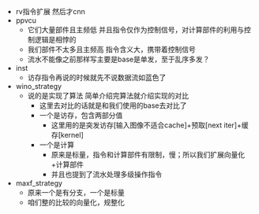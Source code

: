 * rv指令扩展 然后才cnn
* ppvcu
  * 它们大量部件且主频低 并且指令仅作为控制信号，对计算部件的利用与控制逻辑是相悖的
  * 我们部件不太多且主频高 指令含义大，携带着控制信号
  * 流水不能像之前那样写主要是base是单发，至于乱序多发？
* inst
  * 访存指令再说的时候就先不说数据流如蓝色了
* wino_strategy
  * 说的是实现了算法 简单介绍完算法就介绍实现的对比
    * 这里去对比的话就是和我们使用的base去对比了
    * 一个是访存，包含两部分值
      * 这里用的是突发访存[输入图像不适合cache]+预取[next iter]+缓存[kernel]
    * 一个是计算
      * 原来是标量，指令和计算部件有限制，慢；所以我们扩展向量化+计算部件
      * 并且也提到了流水处理多级操作指令
* maxf_strategy
  * 原来一个是有分支，一个是标量
  * 咱们整的比较的向量化，规整化
